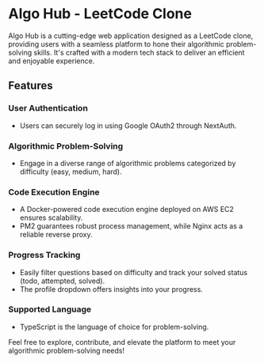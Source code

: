 # Algo Hub - LeetCode Clone

Algo Hub is a cutting-edge web application designed as a LeetCode clone, providing users with a seamless platform to hone their algorithmic problem-solving skills. It's crafted with a modern tech stack to deliver an efficient and enjoyable experience.

## Features

### User Authentication

- Users can securely log in using Google OAuth2 through NextAuth.

### Algorithmic Problem-Solving

- Engage in a diverse range of algorithmic problems categorized by difficulty (easy, medium, hard).

### Code Execution Engine

- A Docker-powered code execution engine deployed on AWS EC2 ensures scalability.
- PM2 guarantees robust process management, while Nginx acts as a reliable reverse proxy.

### Progress Tracking

- Easily filter questions based on difficulty and track your solved status (todo, attempted, solved).
- The profile dropdown offers insights into your progress.

### Supported Language

- TypeScript is the language of choice for problem-solving.

Feel free to explore, contribute, and elevate the platform to meet your algorithmic problem-solving needs!
